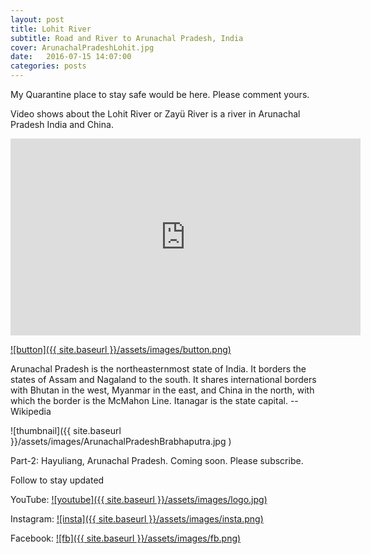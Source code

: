 ```yaml
---
layout: post
title: Lohit River
subtitle: Road and River to Arunachal Pradesh, India
cover: ArunachalPradeshLohit.jpg
date:   2016-07-15 14:07:00
categories: posts
---
```



My Quarantine place to stay safe would be here. Please comment yours.

Video shows about the Lohit River or Zayü River is a river in Arunachal Pradesh India and China.


<iframe width="560" height="315" src="https://www.youtube.com/embed/Jb9OpzRVlfc" frameborder="0" allow="accelerometer; autoplay; encrypted-media; gyroscope; picture-in-picture" allowfullscreen></iframe>

[![button]({{ site.baseurl }}/assets/images/button.png)](https://www.youtube.com/c/JiwanGhosal/?sub_confirmation=1 "button") 

Arunachal Pradesh is the northeasternmost state of India. It borders the states of Assam and Nagaland to the south. It shares international borders with Bhutan in the west, Myanmar in the east, and China in the north, with which the border is the McMahon Line. Itanagar is the state capital. 
-- Wikipedia

![thumbnail]({{ site.baseurl }}/assets/images/ArunachalPradeshBrabhaputra.jpg )

Part-2: Hayuliang, Arunachal Pradesh. Coming soon. Please subscribe.

Follow to stay updated

YouTube: [![youtube]({{ site.baseurl }}/assets/images/logo.jpg)](https://www.youtube.com/c/JiwanGhosal "youtube")

Instagram: [![insta]({{ site.baseurl }}/assets/images/insta.png)](https://www.instagram.com/stchr_heart/ "insta") 

Facebook: [![fb]({{ site.baseurl }}/assets/images/fb.png)](https://www.facebook.com/jiwan.ghosal/ "fb")